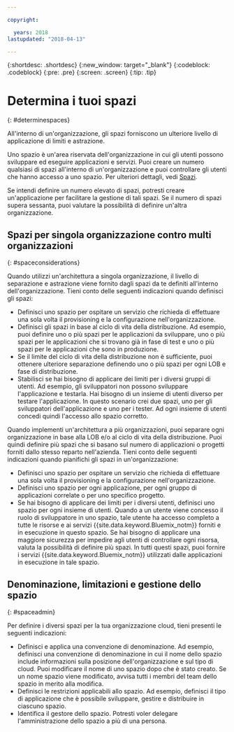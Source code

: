 ```yaml
---

copyright:

  years: 2018
lastupdated: "2018-04-13"

---
```


{:shortdesc: .shortdesc}
{:new_window: target="_blank"}
{:codeblock: .codeblock}
{:pre: .pre}
{:screen: .screen}
{:tip: .tip}

# Determina i tuoi spazi
{: #determinespaces}

All'interno di un'organizzazione, gli spazi forniscono un ulteriore livello di applicazione di limiti e astrazione.

Uno spazio è un'area riservata dell'organizzazione in cui gli utenti possono sviluppare ed eseguire applicazioni e servizi. Puoi creare un numero qualsiasi di spazi all'interno di un'organizzazione e puoi controllare gli utenti che hanno accesso a uno spazio. Per ulteriori dettagli, vedi [Spazi](/docs/account/orgs_spaces.html#orgsspacesusers).

Se intendi definire un numero elevato di spazi, potresti creare un'applicazione per facilitare la gestione di tali spazi. Se il numero di spazi supera sessanta, puoi valutare la possibilità di definire un'altra organizzazione.

## Spazi per singola organizzazione contro multi organizzazioni
{: #spaceconsiderations}

Quando utilizzi un'architettura a singola organizzazione, il livello di separazione e astrazione viene fornito dagli spazi da te definiti all'interno dell'organizzazione. Tieni conto delle seguenti indicazioni quando definisci gli spazi:

* Definisci uno spazio per ospitare un servizio che richieda di effettuare una sola volta il provisioning e la configurazione nell'organizzazione.
* Definisci gli spazi in base al ciclo di vita della distribuzione.
  Ad esempio, puoi definire uno o più spazi per le applicazioni da sviluppare, uno o più spazi per le applicazioni che si trovano già in fase di test e uno o più
  spazi per le applicazioni che sono in produzione.
* Se il limite del ciclo di vita della distribuzione non è sufficiente, puoi ottenere ulteriore separazione definendo uno o più spazi per ogni LOB e fase di distribuzione.
* Stabilisci se hai bisogno di applicare dei limiti per i diversi gruppi di utenti.
  Ad esempio, gli sviluppatori non possono sviluppare l'applicazione e testarla. Hai bisogno di un insieme di utenti diverso per testare l'applicazione. In questo scenario crei due spazi, uno per
  gli sviluppatori dell'applicazione e uno per i tester. Ad ogni insieme di utenti concedi quindi l'accesso allo spazio corretto.

Quando implementi un'architettura a più organizzazioni, puoi separare ogni organizzazione in base alla LOB e/o al ciclo di vita della distribuzione. Puoi quindi definire più spazi che si basano sul numero di applicazioni o progetti forniti dallo stesso reparto nell'azienda. Tieni conto delle seguenti indicazioni quando pianifichi gli spazi in un'organizzazione:

* Definisci uno spazio per ospitare un servizio che richieda di effettuare una sola volta il provisioning e la configurazione nell'organizzazione.
* Definisci uno spazio per ogni applicazione, per ogni gruppo di applicazioni correlate o per uno specifico progetto.
* Se hai bisogno di applicare dei limiti per i diversi utenti, definisci uno spazio per ogni insieme di utenti. Quando a un utente viene concesso il ruolo di sviluppatore in uno spazio, tale utente ha accesso completo a tutte le risorse e ai servizi {{site.data.keyword.Bluemix_notm}} forniti e in esecuzione in questo spazio. Se hai bisogno di applicare una maggiore sicurezza per impedire agli utenti di controllare ogni risorsa, valuta la possibilità di definire più spazi. In tutti questi spazi, puoi fornire i servizi {{site.data.keyword.Bluemix_notm}} utilizzati dalle applicazioni in esecuzione in tale spazio.

## Denominazione, limitazioni e gestione dello spazio
{: #spaceadmin}

Per definire i diversi spazi per la tua organizzazione cloud, tieni presenti le seguenti indicazioni:

* Definisci e applica una convenzione di denominazione. Ad esempio, definisci una convenzione di denominazione in cui il nome dello spazio include informazioni sulla posizione dell'organizzazione e sul tipo di cloud. Puoi modificare il nome di uno spazio dopo che è stato creato. Se un nome spazio viene modificato, avvisa tutti i membri del team dello spazio in merito alla modifica.
* Definisci le restrizioni applicabili allo spazio. Ad esempio, definisci il tipo di applicazione che è possibile sviluppare, gestire e distribuire in ciascuno spazio.
* Identifica il gestore dello spazio. Potresti voler delegare l'amministrazione dello spazio a più di una persona.
